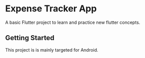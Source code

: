 # Expense Tracker App

A basic Flutter project to learn and practice new flutter concepts.

## Getting Started

This project is is mainly targeted for Android.

